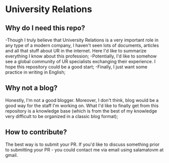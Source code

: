 # University Relations

## Why do I need this repo?

-Though I truly believe that University Relations is a very important role in any type of a modern company, I haven't seen lots of documents, articles and all that stuff about UR in the internet. Here I'd like to summarize everything I know about this profession;
-Potentially, I'd like to somehow see a global community of UR specialists exchanging their experience. I hope this repository could be a good start;
-Finally, I just want some practice in writing in English;

## Why not a blog?

Honestly, I'm not a good blogger. Moreover, I don't think, blog would be a good way for the staff I'm working on. What I'd like to finally get from this repository is a knowledge base (which is from the best of my knowledge very difficult to be organized in a classic blog format);

## How to contribute?

The best way is to submit your PR. If you'd like to discuss something prior to submitting your PR - you could contact me via email using salamatovm at gmail.  
